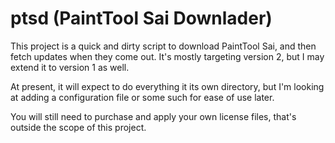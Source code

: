 # ptsd (PaintTool Sai Downlader)

This project is a quick and dirty script to download PaintTool Sai, and then fetch updates when they come out. It's mostly targeting version 2, but I may extend it to version 1 as well.

At present, it will expect to do everything it its own directory, but I'm looking at adding a configuration file or some such for ease of use later.

You will still need to purchase and apply your own license files, that's outside the scope of this project.